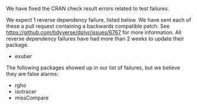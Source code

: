We have fixed the CRAN check result errors related to test failures.

We expect 1 reverse dependency failure, listed below. We have sent each of
these a pull request containing a backwards compatible patch. See
https://github.com/tidyverse/dplyr/issues/6767 for more information. All reverse
dependency failures have had more than 2 weeks to update their package.

* exuber

The following packages showed up in our list of failures, but we believe they
are false alarms:

* rgho
* isotracer
* missCompare
